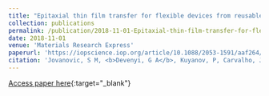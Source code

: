 ```yaml
---
title: "Epitaxial thin film transfer for flexible devices from reusable substrates"
collection: publications
permalink: /publication/2018-11-01-Epitaxial-thin-film-transfer-for-flexible-devices-from-reusable-substrates
date: 2018-11-01
venue: 'Materials Research Express'
paperurl: 'https://iopscience.iop.org/article/10.1088/2053-1591/aaf264/meta'
citation: 'Jovanovic, S M, <b>Devenyi, G A</b>, Kuyanov, P, Carvalho, J L, Meinander, K, LaPierre, R R, Preston, J S, &quot;Epitaxial thin film transfer for flexible devices from reusable substrates.&quot; Materials Research Express, 2018.'
---
```

[Access paper here](https://iopscience.iop.org/article/10.1088/2053-1591/aaf264/meta){:target="_blank"}
